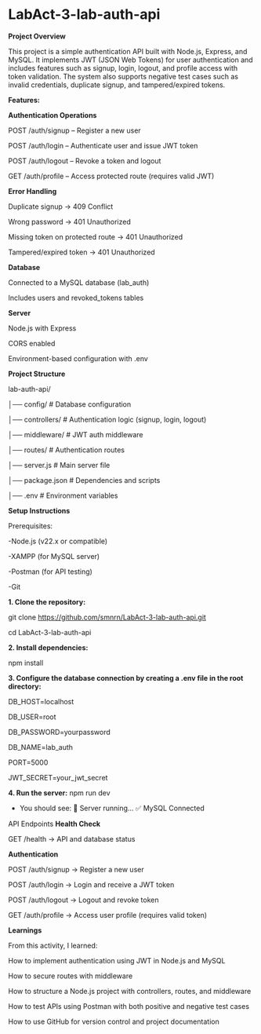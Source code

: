 # LabAct-3-lab-auth-api

**Project Overview**

This project is a simple authentication API built with Node.js, Express, and MySQL. It implements JWT (JSON Web Tokens) for user authentication and includes features such as signup, login, logout, and profile access with token validation. The system also supports negative test cases such as invalid credentials, duplicate signup, and tampered/expired tokens.


**Features:**


**Authentication Operations**

POST /auth/signup – Register a new user

POST /auth/login – Authenticate user and issue JWT token

POST /auth/logout – Revoke a token and logout

GET /auth/profile – Access protected route (requires valid JWT)


**Error Handling**

Duplicate signup → 409 Conflict

Wrong password → 401 Unauthorized

Missing token on protected route → 401 Unauthorized

Tampered/expired token → 401 Unauthorized


**Database**

Connected to a MySQL database (lab_auth)

Includes users and revoked_tokens tables


**Server**

Node.js with Express

CORS enabled

Environment-based configuration with .env



**Project Structure**

lab-auth-api/

│── config/         # Database configuration

│── controllers/    # Authentication logic (signup, login, logout)

│── middleware/     # JWT auth middleware

│── routes/         # Authentication routes

│── server.js       # Main server file

│── package.json    # Dependencies and scripts

│── .env            # Environment variables



**Setup Instructions**

Prerequisites:

-Node.js
 (v22.x or compatible)
 
-XAMPP
 (for MySQL server)
 
-Postman
 (for API testing)
 
-Git



**1. Clone the repository:**

git clone https://github.com/smnrn/LabAct-3-lab-auth-api.git

cd LabAct-3-lab-auth-api



**2. Install dependencies:**

   npm install


   
**3. Configure the database connection by creating a .env file in the root directory:**

   DB_HOST=localhost
   
  DB_USER=root
  
  DB_PASSWORD=yourpassword
  
  DB_NAME=lab_auth
  
  PORT=5000
  
  JWT_SECRET=your_jwt_secret



**4. Run the server:**
   npm run dev

   * You should see: 🚀 Server running…  ✅ MySQL Connected


  
API Endpoints
**Health Check**

GET /health → API and database status



**Authentication**

POST /auth/signup → Register a new user

POST /auth/login → Login and receive a JWT token

POST /auth/logout → Logout and revoke token

GET /auth/profile → Access user profile (requires valid token)




**Learnings**

From this activity, I learned:

How to implement authentication using JWT in Node.js and MySQL

How to secure routes with middleware

How to structure a Node.js project with controllers, routes, and middleware

How to test APIs using Postman with both positive and negative test cases

How to use GitHub for version control and project documentation




